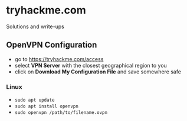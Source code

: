 # tryhackme.com
Solutions and write-ups

## OpenVPN Configuration
- go to https://tryhackme.com/access
- select __VPN Server__ with the closest geographical region to you
- click on __Download My Configuration File__ and save somewhere safe

### Linux
- `sudo apt update`
- `sudo apt install openvpn`
- `sudo openvpn /path/to/filename.ovpn` 

